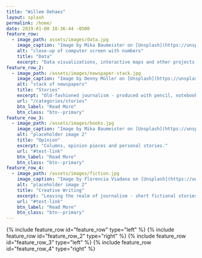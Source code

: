 ```yaml
---
title: "Willem Dehaes"
layout: splash
permalink: /home/
date: 2019-01-08 18:36:44 -0500
feature_row:
  - image_path: assets/images/data.jpg
    image_caption: "Image by Mika Baumeister on [Unsplash](https://unsplash.com/)"
    alt: "close-up of computer screen with numbers"
    title: "Data"
    excerpt: "Data visualizations, interactive maps and other projects on the crossroads between journalism and computer science."
feature_row_2:
  - image_path: /assets/images/newspaper-stack.jpg
    image_caption: "Image by Denny Müller on [Unsplash](https://unsplash.com/)"
    alt: "stack of newspapers"
    title: "Stories"
    excerpt: "Old-fashioned journalism - produced with pencil, notebook and tape recorder."
    url: "/categories/stories"
    btn_label: "Read More"
    btn_class: "btn--primary"
feature_row_3:
  - image_path: /assets/images/books.jpg
    image_caption: "Image by Mika Baumeister on [Unsplash](https://unsplash.com/)"
    alt: "placeholder image 2"
    title: "Opinion"
    excerpt: "Columns, opinion pieces and personal stories."
    url: "#test-link"
    btn_label: "Read More"
    btn_class: "btn--primary"
feature_row_4:
  - image_path: /assets/images/fiction.jpg
    image_caption: "Image by Florencia Viadana on [Unsplash](https://unsplash.com/)"
    alt: "placeholder image 2"
    title: "Creative Writing"
    excerpt: "Leaving the realm of journalism - short fictional stories."
    url: "#test-link"
    btn_label: "Read More"
    btn_class: "btn--primary"
---
```


{% include feature_row id="feature_row" type="left" %}
{% include feature_row id="feature_row_2" type="right" %}
{% include feature_row id="feature_row_3" type="left" %}
{% include feature_row id="feature_row_4" type="right" %}
